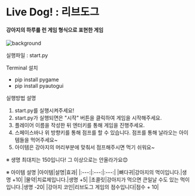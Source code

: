 # Live Dog! : 리브도그

#### 강아지의 하루를 런 게임 형식으로 표현한 게임

![background](https://user-images.githubusercontent.com/80093106/144333282-a79acaa8-3b07-42b2-b118-4c7de912aa65.png)

실행파일 : start.py

Terminal 설치
* pip install pygame 
* pip install pyautogui

실행방법 설명
1. start.py를 실행시켜주세요!
2. start.py가 실행되면은 "시작" 버튼을 클릭하여 게임을 시작해주세요.
3. 플레이어 이름을 작성한 뒤 엔터키를 통해 게임을 진행주세요.
4. 스페이스바나 위 방향키를 통해 점프를 할 수 있습니다. 점프를 통해 날라오는 아이템들을 먹어주세요~
5. 아이템은 강아지의 머리부분에 맞춰서 점프해주시면 먹기 쉬워요~

※ 생명 최대치는 150입니다! 그 이상으로는 안올라가요😊

※ 아이템 설명
|아이템|설명|효과|
|:---:|:---:|:---:|
|뼈다귀|강아지의 먹이입니다.|생명 +10|
|물약|치료제입니다.|생명 +5|
|초콜릿|강아지가 먹으면 큰일날 수도 있는 먹이입니다.|생명 -20|
|강아지 코인|리브도그 게임의 점수입니다|점수 + 10|

<!-- 1. 뼈다귀 - 강아지의 먹이입니다. 생명 +10
2. 물약 - 치료제입니다. 생명 +5
3. 초콜릿 - 먹으면 큰일날 수도 있는 먹이입니다! 생명 - 20
4. 강아지 코인 - 점수입니다. 점수 +10 -->
